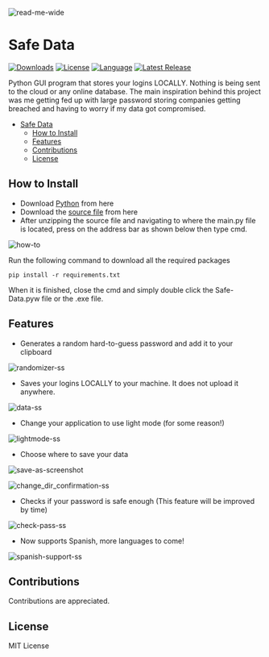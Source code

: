 ![read-me-wide](https://user-images.githubusercontent.com/15097797/211224781-d62d2577-d4fc-45be-a02e-8d0eaf0dc53c.png)




# Safe Data
 
[![Downloads][downloads-shield]][downloads-url]
[![License][license-shield]][license-url]
[![Language][language-shield]][language-url]
 [<img src="https://img.shields.io/github/v/release/ziadh/Safe-Data?style=for-the-badge&color=red" alt="Latest Release">](https://github.com/ziadh/Safe-Data/releases)</p>
 Python GUI program that stores your logins LOCALLY. Nothing is being sent to the cloud or any online database. The main inspiration behind this project was me getting fed up with large password storing companies getting breached and having to worry if my data got compromised. 

- [Safe Data](#safe-data)
  - [How to Install](#how-to-install)
  - [Features](#features)
  - [Contributions](#contributions)
  - [License](#license)


## How to Install 

- Download [Python](https://www.python.org/downloads/) from here
- Download the [source file](https://github.com/ziadh/Safe-Data/archive/refs/heads/main.zip) from here
- After unzipping the source file and navigating to where the main.py file is located, press on the address bar as shown below then type cmd.


![how-to](https://user-images.githubusercontent.com/15097797/210027422-77c4abb3-d5a1-4a6d-9eaf-49ccf1466237.png)



Run the following command to download all the required packages

```
pip install -r requirements.txt
```

When it is finished, close the cmd and simply double click the Safe-Data.pyw file or the .exe file.

## Features
- Generates a random hard-to-guess password and add it to your clipboard
  
![randomizer-ss](https://user-images.githubusercontent.com/15097797/211224571-8867dae0-57be-47d9-b7dd-3f5ee56b0fb8.png)


- Saves your logins LOCALLY to your machine. It does not upload it anywhere.
  
![data-ss](https://user-images.githubusercontent.com/15097797/209582469-6c4e33f7-e413-42d1-a244-a9a81bdf6ef8.png)


- Change your application to use light mode (for some reason!)
  
![lightmode-ss](https://user-images.githubusercontent.com/15097797/211224580-9bc16406-b5e2-4f46-8aa0-3cef40774dac.png)

- Choose where to save your data

![save-as-screenshot](https://user-images.githubusercontent.com/15097797/210636370-c96545a5-a9a4-411c-a23d-22b189881441.png)


![change_dir_confirmation-ss](https://user-images.githubusercontent.com/15097797/211224586-4084de78-4b73-489a-8693-a51a6c2aac1b.png)

- Checks if your password is safe enough (This feature will be improved by time)

![check-pass-ss](https://user-images.githubusercontent.com/15097797/211224592-aa8af164-b7f9-4844-9cdd-de68d291da06.png)

- Now supports Spanish, more languages to come!


![spanish-support-ss](https://user-images.githubusercontent.com/15097797/211224612-431c6682-8ec6-4bc7-91e1-c891ebfa089e.png)


## Contributions
Contributions are appreciated.
## License
MIT License

[downloads-shield]: https://img.shields.io/github/downloads/ziadh/Safe-Data/total?style=for-the-badge&logo=github
[downloads-url]: https://github.com/ziadh/Safe-Data/releases/latest
[license-shield]: https://img.shields.io/github/license/ziadh/Safe-Data?style=for-the-badge
[license-url]: https://github.com/ziadh/Safe-Data/blob/main/LICENSE
[language-shield]: https://img.shields.io/github/languages/top/ziadh/safe-data?logo=python&logoColor=yellow&style=for-the-badge
[language-url]: https://www.python.org/
